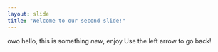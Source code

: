 ```yaml
---
layout: slide
title: "Welcome to our second slide!"
---
```

owo hello, this is something *new*, enjoy
Use the left arrow to go back!
